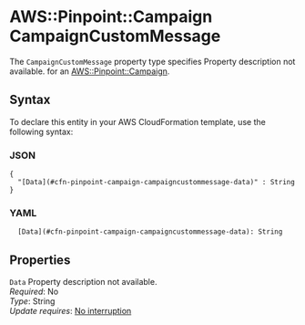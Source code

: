 # AWS::Pinpoint::Campaign CampaignCustomMessage<a name="aws-properties-pinpoint-campaign-campaigncustommessage"></a>

<a name="aws-properties-pinpoint-campaign-campaigncustommessage-description"></a>The `CampaignCustomMessage` property type specifies Property description not available\. for an [AWS::Pinpoint::Campaign](aws-resource-pinpoint-campaign.md)\.

## Syntax<a name="aws-properties-pinpoint-campaign-campaigncustommessage-syntax"></a>

To declare this entity in your AWS CloudFormation template, use the following syntax:

### JSON<a name="aws-properties-pinpoint-campaign-campaigncustommessage-syntax.json"></a>

```
{
  "[Data](#cfn-pinpoint-campaign-campaigncustommessage-data)" : String
}
```

### YAML<a name="aws-properties-pinpoint-campaign-campaigncustommessage-syntax.yaml"></a>

```
  [Data](#cfn-pinpoint-campaign-campaigncustommessage-data): String
```

## Properties<a name="aws-properties-pinpoint-campaign-campaigncustommessage-properties"></a>

`Data`  <a name="cfn-pinpoint-campaign-campaigncustommessage-data"></a>
Property description not available\.  
*Required*: No  
*Type*: String  
*Update requires*: [No interruption](https://docs.aws.amazon.com/AWSCloudFormation/latest/UserGuide/using-cfn-updating-stacks-update-behaviors.html#update-no-interrupt)
